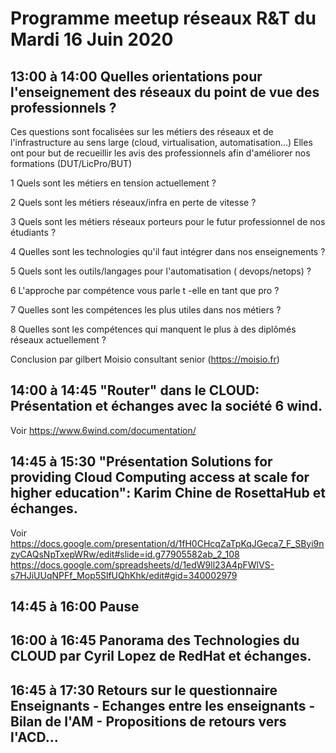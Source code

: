 # Programme meetup réseaux R&T du Mardi 16 Juin 2020 



##  13:00 à 14:00 Quelles orientations pour l'enseignement des réseaux  du point de vue des professionnels ?

Ces questions sont focalisées sur les métiers des réseaux et de l'infrastructure au sens large (cloud, virtualisation,  automatisation...)
Elles ont pour but de recueillir les avis des professionnels afin d'améliorer nos formations (DUT/LicPro/BUT) 

1 Quels sont les métiers en tension actuellement  ?

2 Quels sont les métiers réseaux/infra en perte de vitesse ?

3 Quels sont les métiers réseaux porteurs pour le futur professionnel de nos étudiants ?

4 Quelles sont les technologies  qu'il faut intégrer dans nos enseignements  ?

5 Quels sont les outils/langages pour l'automatisation ( devops/netops) ?

6 L'approche par compétence vous parle t -elle en tant que pro ?

7 Quelles sont les compétences les plus utiles dans nos métiers ?

8 Quelles sont les compétences qui manquent le plus à des diplômés réseaux actuellement ?

Conclusion par gilbert Moisio consultant senior (https://moisio.fr)

## 14:00 à 14:45 "Router" dans le CLOUD: Présentation et échanges avec la société 6 wind.

Voir
https://www.6wind.com/documentation/


## 14:45 à 15:30 "Présentation Solutions for providing Cloud Computing access at scale for higher education": Karim Chine de RosettaHub et échanges.

Voir
https://docs.google.com/presentation/d/1fH0CHcqZaTpKqJGeca7_F_SByi9nzyCAQsNpTxepWRw/edit#slide=id.g77905582ab_2_108
https://docs.google.com/spreadsheets/d/1edW9ll23A4pFWlVS-s7HJiUUqNPFf_Mop5SlfUQhKhk/edit#gid=340002979

## 14:45 à 16:00 Pause 

## 16:00 à 16:45 Panorama des Technologies du CLOUD par Cyril Lopez de RedHat et échanges.

## 16:45 à 17:30 Retours sur le questionnaire Enseignants - Echanges entre les enseignants - Bilan de l'AM - Propositions de retours  vers l'ACD...







